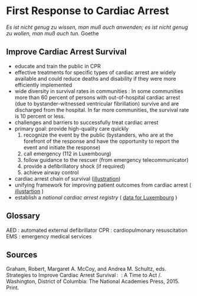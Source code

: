 # First Response to Cardiac Arrest

<em>Es ist nicht genug zu wissen, man muß auch anwenden; es ist nicht genug zu wollen, man muß auch tun.</em> Goethe

## Improve Cardiac Arrest Survival

- educate and train the public in CPR
- effective treatments for specific types of cardiac arrest are widely available and could reduce deaths and disability if they were more efficiently implemented
- wide diversity in survival rates in communities : In some communities more than 60 percent of persons with out-of-hospital cardiac arrest (due to bystander-witnessed ventricular fibrillation) survive and are discharged from the hospital. In far more communities, the survival rate is 10 percent or less.
- challenges and barriers to successfully treat cardiac arrest
- primary goal: provide high-quality care quickly
  1. recognize the event by the public (bystanders, who are at the forefront of the response and have the opportunity to report the event and initiate the response)
  2. call emergency (112 in Luxembourg)
  3. follow guidance to the rescuer (from emergency telecommunicator)
  4. provide a defibrillatory shock (if required)
  5. achieve airway control
- cardiac arrest chain of survival ([illustration](https://www.aed.us/blog/wp-content/uploads/2019/03/chain-of-survival.png))
- unifying framework for improving patient outcomes from cardiac arrest ( [illustartion](https://nap.nationalacademies.org/openbook/23695/xhtml/images/img-18-1.jpg) )
- establish a <em>national cardiac arrest registry</em> ( [data for Luxembourg](https://112.public.lu/dam-assets/fr/publications/rapports/ohca/ohca-rapport-annuel-2021-english-v30-clean.pdf) ) 

## Glossary

AED : automated external defibrillator
CPR : cardiopulmonary resuscitation
EMS : emergency medical services


## Sources

Graham, Robert, Margaret A. McCoy, and Andrea M. Schultz, eds. Strategies to Improve Cardiac Arrest Survival :  : A Time to Act /. Washington, District of Columbia: The National Academies Press, 2015. Print.




